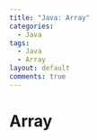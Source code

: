```yaml
---
title: "Java: Array"
categories:
  - Java
tags:
  - Java
  - Array
layout: default
comments: true
---
```


# Array
